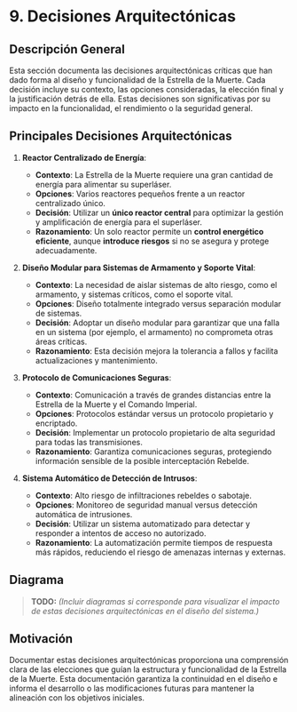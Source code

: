 # 9. Decisiones Arquitectónicas

## Descripción General

Esta sección documenta las decisiones arquitectónicas críticas que han dado forma al diseño y funcionalidad de la Estrella de la Muerte. Cada decisión incluye su contexto, las opciones consideradas, la elección final y la justificación detrás de ella. Estas decisiones son significativas por su impacto en la funcionalidad, el rendimiento o la seguridad general.

## Principales Decisiones Arquitectónicas

1. **Reactor Centralizado de Energía**: 
   - **Contexto**: La Estrella de la Muerte requiere una gran cantidad de energía para alimentar su superláser.
   - **Opciones**: Varios reactores pequeños frente a un reactor centralizado único.
   - **Decisión**: Utilizar un **único reactor central** para optimizar la gestión y amplificación de energía para el superláser.
   - **Razonamiento**: Un solo reactor permite un **control energético eficiente**, aunque **introduce riesgos** si no se asegura y protege adecuadamente.

2. **Diseño Modular para Sistemas de Armamento y Soporte Vital**:
   - **Contexto**: La necesidad de aislar sistemas de alto riesgo, como el armamento, y sistemas críticos, como el soporte vital.
   - **Opciones**: Diseño totalmente integrado versus separación modular de sistemas.
   - **Decisión**: Adoptar un diseño modular para garantizar que una falla en un sistema (por ejemplo, el armamento) no comprometa otras áreas críticas.
   - **Razonamiento**: Esta decisión mejora la tolerancia a fallos y facilita actualizaciones y mantenimiento.

3. **Protocolo de Comunicaciones Seguras**:
   - **Contexto**: Comunicación a través de grandes distancias entre la Estrella de la Muerte y el Comando Imperial.
   - **Opciones**: Protocolos estándar versus un protocolo propietario y encriptado.
   - **Decisión**: Implementar un protocolo propietario de alta seguridad para todas las transmisiones.
   - **Razonamiento**: Garantiza comunicaciones seguras, protegiendo información sensible de la posible interceptación Rebelde.

4. **Sistema Automático de Detección de Intrusos**:
   - **Contexto**: Alto riesgo de infiltraciones rebeldes o sabotaje.
   - **Opciones**: Monitoreo de seguridad manual versus detección automática de intrusiones.
   - **Decisión**: Utilizar un sistema automatizado para detectar y responder a intentos de acceso no autorizado.
   - **Razonamiento**: La automatización permite tiempos de respuesta más rápidos, reduciendo el riesgo de amenazas internas y externas.

## Diagrama

> **TODO:** _(Incluir diagramas si corresponde para visualizar el impacto de estas decisiones arquitectónicas en el diseño del sistema.)_

## Motivación

Documentar estas decisiones arquitectónicas proporciona una comprensión clara de las elecciones que guían la estructura y funcionalidad de la Estrella de la Muerte. Esta documentación garantiza la continuidad en el diseño e informa el desarrollo o las modificaciones futuras para mantener la alineación con los objetivos iniciales.
